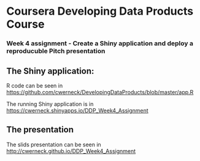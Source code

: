 # Coursera Developing Data Products Course
### Week 4 assignment - Create a Shiny application and deploy a reproducuble Pitch presentation  

## The Shiny application:

R code can be seen in https://github.com/cwerneck/DevelopingDataProducts/blob/master/app.R  

The running Shiny application is in https://cwerneck.shinyapps.io/DDP_Week4_Assignment  

## The presentation

The slids presentation can be seen in http://cwerneck.github.io/DDP_Week4_Assignment  
